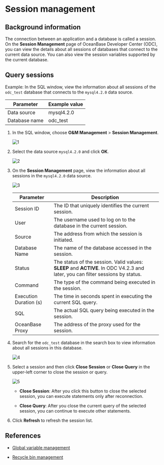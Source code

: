 # Session management

## Background information

The connection between an application and a database is called a session. On the **Session Management** page of OceanBase Developer Center (ODC), you can view the details about all sessions of databases that connect to the current data source. You can also view the session variables supported by the current database.

## Query sessions

Example: In the SQL window, view the information about all sessions of the `odc_test` database that connects to the `mysql4.2.0` data source.

| Parameter | Example value |
| ------ | ------ |
| Data source | mysql4.2.0 |
| Database name | odc_test |

1. In the SQL window, choose **O&M Management** > **Session Management**.

   ![1](https://obbusiness-private.oss-cn-shanghai.aliyuncs.com/doc/img/odc/420/quickstart/webodc/using%20odc/21-EN.png)

2. Select the data source `mysql4.2.0` and click **OK**.

   ![2](https://obbusiness-private.oss-cn-shanghai.aliyuncs.com/doc/img/odc/423/400.connection-management/300.database-operation-and-maintenance/100.session-management/2EN.png)

3. On the **Session Management** page, view the information about all sessions in the `mysql4.2.0` data source.

   ![3](https://obbusiness-private.oss-cn-shanghai.aliyuncs.com/doc/img/odc/423/400.connection-management/300.database-operation-and-maintenance/100.session-management/3EN.png)

   | Parameter | Description |
   |---------|------------------|
   | Session ID | The ID that uniquely identifies the current session.  |
   | User | The username used to log on to the database in the current session.  |
   | Source | The address from which the session is initiated.  |
   | Database Name | The name of the database accessed in the session.  |
   | Status | The status of the session. Valid values: **SLEEP** and **ACTIVE**. In ODC V4.2.3 and later, you can filter sessions by status.  |
   | Command | The type of the command being executed in the session.  |
   | Execution Duration (s) | The time in seconds spent in executing the current SQL query.  |
   | SQL | The actual SQL query being executed in the session.  |
   | OceanBase Proxy | The address of the proxy used for the session.  |

4. Search for the `odc_test` database in the search box to view information about all sessions in this database.

   ![4](https://obbusiness-private.oss-cn-shanghai.aliyuncs.com/doc/img/odc/423/400.connection-management/300.database-operation-and-maintenance/100.session-management/4EN.png)

5. Select a session and then click **Close Session** or **Close Query** in the upper-left corner to close the session or query.

   ![5](https://obbusiness-private.oss-cn-shanghai.aliyuncs.com/doc/img/odc/423/400.connection-management/300.database-operation-and-maintenance/100.session-management/5EN.png)

   - **Close Session**: After you click this button to close the selected session, you can execute statements only after reconnection.

   - **Close Query**: After you close the current query of the selected session, you can continue to execute other statements.

6. Click **Refresh** to refresh the session list.

## References

- [Global variable management](../300.database-operation-and-maintenance/200.global-variable.md)

- [Recycle bin management](../300.database-operation-and-maintenance/300.recycle-bin.md)
